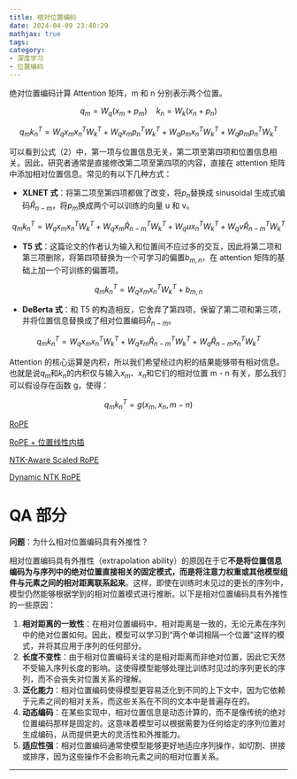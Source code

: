 ```yaml
---
title: 相对位置编码
date: 2024-04-09 23:40:29
mathjax: true
tags:
category:
- 深度学习
- 位置编码
---
```


绝对位置编码计算 Attention 矩阵，m 和 n 分别表示两个位置。

$$
q_m = W_q(x_m + p_m) \quad k_n = W_k(x_n + p_n) \tag{1}
$$

$$
q_mk_n^T = W_q x_m x_n^T W_k^T + W_q x_m p_n^T W_k^T + W_q p_m x_n^T W_k^T + W_q p_m p_n^T W_k^T \tag{2}
$$

可以看到公式（2）中，第一项与位置信息无关，第二项至第四项和位置信息相关。因此，研究者通常是直接修改第二项至第四项的内容，直接在 attention 矩阵中添加相对位置信息。常见的有以下几种方式：

- **XLNET 式**：将第二项至第四项都做了改变，将$p_n$替换成 sinusoidal 生成式编码$\hat{R}_{n-m}$，将$p_m$换成两个可以训练的向量 u 和 v。

$$
q_mk_n^T = W_q x_m x_n^T W_k^T + W_q x_m \hat{R}_{n-m}^T W_k^T + W_q u x_n^T W_k^T + W_q v \hat{R}_{n-m}^T W_k^T \tag{3}
$$

- **T5 式**：这篇论文的作者认为输入和位置间不应过多的交互，因此将第二项和第三项删除，将第四项替换为一个可学习的偏置$b_{m, n}$，在 attention 矩阵的基础上加一个可训练的偏置项。

$$
q_m k_n^T = W_q x_m x_n^T W_k^T + b_{m, n} \tag{4}
$$

- **DeBerta 式**：和 T5 的构造相反，它舍弃了第四项，保留了第二项和第三项，并将位置信息替换成了相对位置编码$\hat{R}_{n-m}$。

$$
q_mk_n^T = W_q x_m x_n^T W_k^T + W_q x_m \hat{R}_{n-m}^T W_k^T + W_q \hat{R}_{n-m} x_n^T W_k^T \tag{5}
$$

Attention 的核心运算是内积，所以我们希望经过内积的结果能够带有相对信息。也就是说$q_m$和$k_n$的内积仅与输入$x_m$、$x_n$和它们的相对位置 m - n 有关，那么我们可以假设存在函数 g，使得：

$$
q_m k_n^T = g(x_m, x_n, m - n)
$$


[RoPE](https://www.wolai.com/eY9vUUBq5wpFJnwcXHja99)

[RoPE + 位置线性内插](https://www.wolai.com/gzj8R1Q2TLTPJNMaDjXvst)

[NTK-Aware Scaled RoPE](https://www.wolai.com/ecZCpeKEbgs642QHrBSvx8)

[Dynamic NTK RoPE](https://www.wolai.com/cFAwaDwcm51jVkW5bZmWqM)



# QA 部分

**问题**：为什么相对位置编码具有外推性？

相对位置编码具有外推性（extrapolation ability）的原因在于它**不是将位置信息编码为与序列中的绝对位置直接相关的固定模式，而是将注意力权重或其他模型组件与元素之间的相对距离联系起来**。这样，即使在训练时未见过的更长的序列中，模型仍然能够根据学到的相对位置模式进行推断。以下是相对位置编码具有外推性的一些原因：

1. **相对距离的一致性**：在相对位置编码中，相对距离是一致的，无论元素在序列中的绝对位置如何。因此，模型可以学习到“两个单词相隔一个位置”这样的模式，并将其应用于序列的任何部分。
2. **长度不变性**：由于相对位置编码关注的是相对距离而非绝对位置，因此它天然不受输入序列长度的影响。这使得模型能够处理比训练时见过的序列更长的序列，而不会丧失对位置关系的理解。
3. **泛化能力**：相对位置编码使得模型更容易泛化到不同的上下文中，因为它依赖于元素之间的相对关系，而这些关系在不同的文本中是普遍存在的。
4. **动态编码**：在某些实现中，相对位置信息是动态计算的，而不是像传统的绝对位置编码那样是固定的。这意味着模型可以根据需要为任何给定的序列位置对生成编码，从而提供更大的灵活性和外推能力。
5. **适应性强**：相对位置编码通常使模型能够更好地适应序列操作，如切割、拼接或排序，因为这些操作不会影响元素之间的相对位置关系。

---


